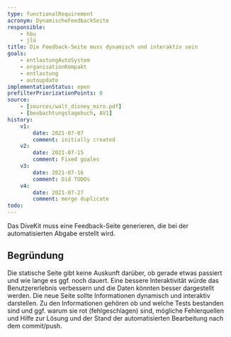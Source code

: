 ```yaml
---
type: functionalRequirement
acronym: DynamischeFeedbackSeite
responsible: 
    - hbu
    - jlü
title: Die Feedback-Seite muss dynamisch und interaktiv sein
goals: 
    - entlastungAutoSystem
    - organisationKompakt
    - entlastung
    - autoupdate
implementationStatus: open
prefilterPriorizationPoints: 0
source:
    - [sources/walt_disney_miro.pdf]
    - [beobachtungstagebuch, AV1]
history:
    v1:
        date: 2021-07-07
        comment: initially created
    v2:
        date: 2021-07-15
        comment: Fixed goales
    v3:
        date: 2021-07-16
        comment: Did TODOs
    v4:
        date: 2021-07-27
        comment: merge duplicate
todo:
---
```


Das DiveKit muss eine Feedback-Seite generieren, die bei der automatisierten Abgabe erstellt wird.

## Begründung

Die statische Seite gibt keine Auskunft darüber, ob gerade etwas passiert und wie lange es ggf. noch dauert.
Eine bessere Interaktivität würde das Benutzererlebnis verbessern und die Daten könnten besser dargestellt werden.
Die neue Seite sollte Informationen dynamisch und interaktiv darstellen. Zu den Informationen gehören
ob und welche Tests bestanden sind und ggf. warum sie rot (fehlgeschlagen) sind, mögliche Fehlerquellen und Hilfe zur Lösung und der Stand der
automatisierten Bearbeitung nach dem commit/push.
